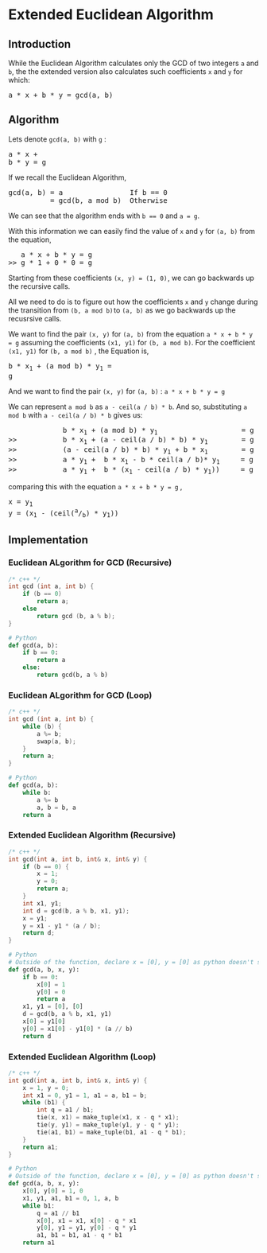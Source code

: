 # Extended Euclidean Algorithm
## Introduction
While the Euclidean Algorithm calculates only the GCD of two integers `a` and `b`, the the extended version also calculates such coefficients `x` and `y` for which:
<pre>a * x + b * y = gcd(a, b)</pre>

## Algorithm
Lets denote `gcd(a, b)` with `g` : <pre>a * x + b * y = g</pre>
If we recall the Euclidean Algorithm, 

<pre>
gcd(a, b) = a                If b == 0
          = gcd(b, a mod b)  Otherwise
</pre>
We can see that the algorithm ends with `b == 0` and `a = g`.

With this information we can easily find the value of `x` and `y` for `(a, b)` from the equation,
<pre>
   a * x + b * y = g
>> g * 1 + 0 * 0 = g
</pre>
Starting from these coefficients `(x, y) = (1, 0)` , we can go backwards up the recursive calls.

All we need to do is to figure out how the coefficients `x` and `y` change during the transition from `(b, a mod b)` to `(a, b)` as we go backwards up the recusrsive calls.

We want to find the pair `(x, y)` for `(a, b)` from the equation `a * x + b * y = g` assuming the coefficients `(x1, y1)` for `(b, a mod b)`.
For the coefficient `(x1, y1)` for `(b, a mod b)` , the Equation is,  <pre>b * x<sub>1</sub> + (a mod b) * y<sub>1</sub> = g</pre>

And we want to find the pair `(x, y)` for `(a, b)` : `a * x + b * y = g`

We can represent `a mod b` as `a - ceil(a / b) * b`.  And so, substituting `a mod b` with `a - ceil(a / b) * b` gives us:

<pre>
             b * x<sub>1</sub> + (a mod b) * y<sub>1</sub>                    = g          
>>           b * x<sub>1</sub> + (a - ceil(a / b) * b) * y<sub>1</sub>        = g          
>>           (a - ceil(a / b) * b) * y<sub>1</sub> + b * x<sub>1</sub>        = g          
>>           a * y<sub>1</sub> +  b * x<sub>1</sub> - b * ceil(a / b)* y<sub>1</sub>     = g          
>>           a * y<sub>1</sub> +  b * (x<sub>1</sub> - ceil(a / b) * y<sub>1</sub>))     = g
</pre>
comparing this with the equation `a * x + b * y = g` ,
<pre>
x = y<sub>1</sub>
y = (x<sub>1</sub> - (ceil(<sup>a</sup>/<sub>b</sub>) * y<sub>1</sub>))
</pre>
## Implementation
### Euclidean ALgorithm for GCD (Recursive)
```c++
/* c++ */
int gcd (int a, int b) {
    if (b == 0)
        return a;
    else
        return gcd (b, a % b);
}
```
```py
# Python
def gcd(a, b):
    if b == 0:
        return a
    else:
        return gcd(b, a % b)
```
### Euclidean ALgorithm for GCD (Loop)
```c++
/* c++ */
int gcd (int a, int b) {
    while (b) {
        a %= b;
        swap(a, b);
    }
    return a;
}
```
```python
# Python
def gcd(a, b):
    while b:
        a %= b
        a, b = b, a
    return a
```
### Extended Euclidean Algorithm (Recursive)
```c++
/* c++ */
int gcd(int a, int b, int& x, int& y) {
    if (b == 0) {
        x = 1;
        y = 0;
        return a;
    }
    int x1, y1;
    int d = gcd(b, a % b, x1, y1);
    x = y1;
    y = x1 - y1 * (a / b);
    return d;
}
```
```python
# Python
# Outside of the function, declare x = [0], y = [0] as python doesn't support pass-by-refference 
def gcd(a, b, x, y):
    if b == 0:
        x[0] = 1
        y[0] = 0
        return a
    x1, y1 = [0], [0]
    d = gcd(b, a % b, x1, y1)
    x[0] = y1[0]
    y[0] = x1[0] - y1[0] * (a // b)
    return d
```
### Extended Euclidean Algorithm (Loop)
```c++
/* c++ */
int gcd(int a, int b, int& x, int& y) {
    x = 1, y = 0;
    int x1 = 0, y1 = 1, a1 = a, b1 = b;
    while (b1) {
        int q = a1 / b1;
        tie(x, x1) = make_tuple(x1, x - q * x1);
        tie(y, y1) = make_tuple(y1, y - q * y1);
        tie(a1, b1) = make_tuple(b1, a1 - q * b1);
    }
    return a1;
}
```
```python
# Python
# Outside of the function, declare x = [0], y = [0] as python doesn't support pass-by-refference
def gcd(a, b, x, y):
    x[0], y[0] = 1, 0
    x1, y1, a1, b1 = 0, 1, a, b
    while b1:
        q = a1 // b1
        x[0], x1 = x1, x[0] - q * x1
        y[0], y1 = y1, y[0] - q * y1
        a1, b1 = b1, a1 - q * b1
    return a1
```
